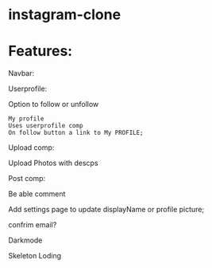 # instagram-clone

# Features:

Navbar:


Userprofile:


Option to follow or unfollow

    My profile
    Uses userprofile comp
    On follow button a link to My PROFILE;

Upload comp:

Upload Photos with descps


Post comp:

Be able comment



Add settings page to update
 displayName or profile picture;
 
confrim email?

Darkmode

Skeleton Loding
